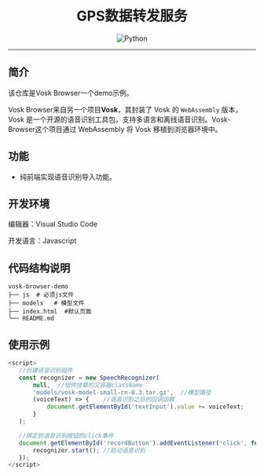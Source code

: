 <h1 align="center">GPS数据转发服务</h1>
<p align="center">
  <img src="https://img.shields.io/badge/Vosk.js-0.0.8-blue" alt="Python"/>
</p>
<hr>



## 简介

该仓库是Vosk Browser一个demo示例。

Vosk Browser来自另一个项目**Vosk**，其封装了 Vosk 的 `WebAssembly` 版本，Vosk 是一个开源的语音识别工具包，支持多语言和离线语音识别。Vosk-Browser这个项目通过 WebAssembly 将 Vosk 移植到浏览器环境中。


## 功能

- 纯前端实现语音识别导入功能。



## 开发环境

编辑器：Visual Studio Code

开发语言：Javascript


## 代码结构说明

```
vosk-browser-demo
├── js  # 必须js文件
├── models   # 模型文件
├── index.html  #默认页面
└── README.md
```

## 使用示例

```javascript
<script>
   //创建语音识别组件
   const recognizer = new SpeechRecognizer(
       null,  //组件挂载的父容器className
       'models/vosk-model-small-cn-0.3.tar.gz',  //模型路径
       (voiceText) => {    //语音识别之后的回调函数
           document.getElementById('textInput').value += voiceText;
       }
   );

   //绑定到语音识别按钮的click事件
   document.getElementById('recordButton').addEventListener('click', function() {
       recognizer.start(); //启动语音识别
   });
</script>
```
